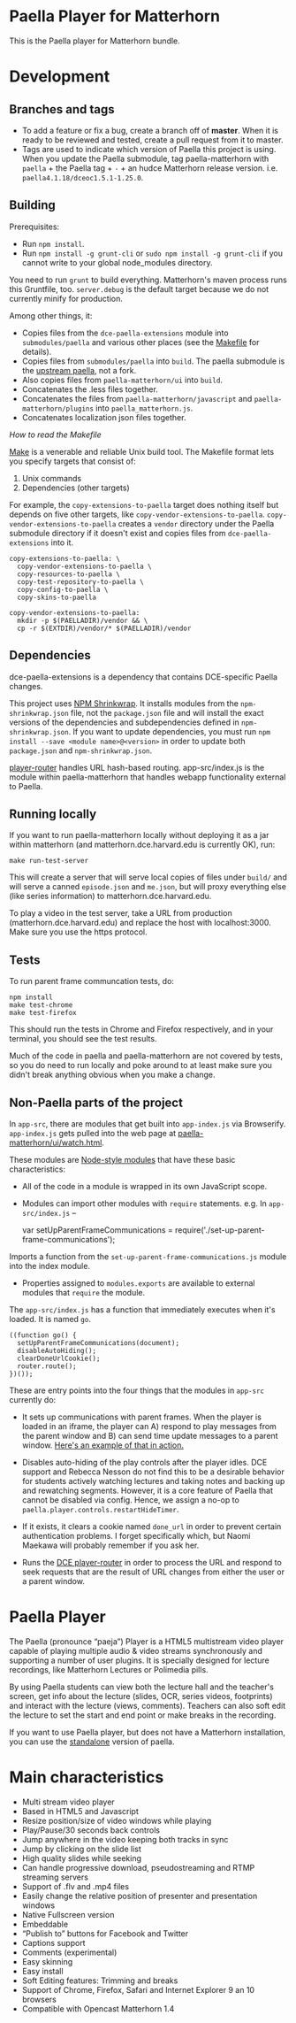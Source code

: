 Paella Player for Matterhorn
============================
This is the Paella player for Matterhorn bundle.

Development
===========

Branches and tags
-----------------

- To add a feature or fix a bug, create a branch off of **master**. When it is ready to be reviewed and tested, create a pull request from it to master.
- Tags are used to indicate which version of Paella this project is using. When you update the Paella submodule, tag paella-matterhorn with `paella` + the Paella tag + `-` + an hudce Matterhorn release version. i.e. `paella4.1.18/dceoc1.5.1-1.25.0`.

Building
--------

Prerequisites:

- Run `npm install`.
- Run `npm install -g grunt-cli` or `sudo npm install -g grunt-cli` if you cannot write to your global node_modules directory.

You need to run `grunt` to build everything. Matterhorn's maven process runs this Gruntfile, too. `server.debug` is the default target because we do not currently minify for production.

Among other things, it:

- Copies files from the `dce-paella-extensions` module into `submodules/paella` and various other places (see the [Makefile](https://github.com/harvard-dce/paella-matterhorn/blob/using-upstream-paella-directly/Makefile) for details).
- Copies files from `submodules/paella` into `build`. The paella submodule is the [upstream paella](https://github.com/polimediaupv/paella), not a fork.
- Also copies files from `paella-matterhorn/ui` into `build`.
- Concatenates the .less files together.
- Concatenates the files from `paella-matterhorn/javascript` and `paella-matterhorn/plugins` into `paella_matterhorn.js`.
- Concatenates localization json files together.

*How to read the Makefile*

[Make](https://bost.ocks.org/mike/make/) is a venerable and reliable Unix build tool. The Makefile format lets you specify targets that consist of:

1. Unix commands
2. Dependencies (other targets)

For example, the `copy-extensions-to-paella` target does nothing itself but depends on five other targets, like `copy-vendor-extensions-to-paella`. `copy-vendor-extensions-to-paella` creates a `vendor` directory under the Paella submodule directory if it doesn't exist and copies files from `dce-paella-extensions` into it.

    copy-extensions-to-paella: \
      copy-vendor-extensions-to-paella \
      copy-resources-to-paella \
      copy-test-repository-to-paella \
      copy-config-to-paella \
      copy-skins-to-paella

    copy-vendor-extensions-to-paella:
      mkdir -p $(PAELLADIR)/vendor && \
      cp -r $(EXTDIR)/vendor/* $(PAELLADIR)/vendor

Dependencies
------------

dce-paella-extensions is a dependency that contains DCE-specific Paella changes.

This project uses [NPM Shrinkwrap](https://docs.npmjs.com/cli/shrinkwrap). It installs modules from the `npm-shrinkwrap.json` file, not the `package.json` file and will install the exact versions of the dependencies and subdependencies defined in `npm-shrinkwrap.json`. If you want to update dependencies, you must run `npm install --save <module name>@<version>` in order to update both `package.json` and `npm-shrinkwrap.json`.

[player-router](https://github.com/harvard-dce/player-router) handles URL hash-based routing. app-src/index.js is the module within paella-matterhorn that handles webapp functionality external to Paella.

Running locally
---------------

If you want to run paella-matterhorn locally without deploying it as a jar within matterhorn (and matterhorn.dce.harvard.edu is currently OK), run:

    make run-test-server

This will create a server that will serve local copies of files under `build/` and will serve a canned `episode.json` and `me.json`, but will proxy everything else (like series information) to matterhorn.dce.harvard.edu.

To play a video in the test server, take a URL from production (matterhorn.dce.harvard.edu) and replace the host with localhost:3000. Make sure you use the https protocol.

Tests
-----

To run parent frame communcation tests, do:

    npm install
    make test-chrome
    make test-firefox

This should run the tests in Chrome and Firefox respectively, and in your terminal, you should see the test results.

Much of the code in paella and paella-matterhorn are not covered by tests, so you do need to run locally and poke around to at least make sure you didn't break anything obvious when you make a change.

Non-Paella parts of the project
-------------------------------

In `app-src`, there are modules that get built into `app-index.js` via Browserify. `app-index.js` gets pulled into the web page at [paella-matterhorn/ui/watch.html](https://github.com/harvard-dce/paella-matterhorn/blob/master/paella-matterhorn/ui/watch.html).

These modules are [Node-style modules](https://nodejs.org/docs/latest/api/modules.html#modules_modules) that have these basic characteristics:

- All of the code in a module is wrapped in its own JavaScript scope.
- Modules can import other modules with `require` statements. e.g. In `app-src/index.js` –

    var setUpParentFrameCommunications = require('./set-up-parent-frame-communications');

Imports a function from the `set-up-parent-frame-communications.js` module into the index module.

- Properties assigned to `modules.exports` are available to external modules that `require` the module.

The `app-src/index.js` has a function that immediately executes when it's loaded. It is named `go`.

    ((function go() {
      setUpParentFrameCommunications(document);
      disableAutoHiding();
      clearDoneUrlCookie();
      router.route();
    })());

These are entry points into the four things that the modules in `app-src` currently do:

- It sets up communications with parent frames. When the player is loaded in an iframe, the player can A) respond to play messages from the parent window and B) can send time update messages to a parent window. [Here's an example of that in action.](http://jsbin.com/qomifisaba/edit?html,js,output)

- Disables auto-hiding of the play controls after the player idles. DCE support and Rebecca Nesson do not find this to be a desirable behavior for students actively watching lectures and taking notes and backing up and rewatching segments. However, it is a core feature of Paella that cannot be disabled via config. Hence, we assign a no-op to `paella.player.controls.restartHideTimer`.

- If it exists, it clears a cookie named `done_url` in order to prevent certain authentication problems. I forget specifically which, but Naomi Maekawa will probably remember if you ask her.

- Runs the [DCE player-router](https://github.com/harvard-dce/player-router) in order to process the URL and respond to seek requests that are the result of URL changes from either the user or a parent window.

Paella Player
=============
The Paella (pronounce “paeja”) Player is a HTML5 multistream video player capable of playing multiple audio & video streams synchronously and supporting a number of user plugins. It is specially designed for lecture recordings, like Matterhorn Lectures or Polimedia pills.

By using Paella students can view both the lecture hall and the teacher's screen, get info about the lecture (slides, OCR, series videos, footprints) and interact with the lecture (views, comments). Teachers can also soft edit the lecture to set the start and end point or make breaks in the recording. 

If you want to use Paella player, but does not have a Matterhorn installation, you can use the [standalone](https://github.com/polimediaupv/paella) version of paella.

Main characteristics
====================
- Multi stream video player
- Based in HTML5 and Javascript
- Resize position/size of video windows while playing
- Play/Pause/30 seconds back controls
- Jump anywhere in the video keeping both tracks in sync
- Jump by clicking on the slide list
- High quality slides while seeking
- Can handle progressive download, pseudostreaming and RTMP streaming servers
- Support of .flv and .mp4 files
- Easily change the relative position of presenter and presentation windows
- Native Fullscreen version
- Embeddable
- “Publish to” buttons for Facebook and Twitter
- Captions support
- Comments (experimental)
- Easy skinning
- Easy install
- Soft Editing features: Trimming and breaks
- Support of Chrome, Firefox, Safari and Internet Explorer 9 an 10 browsers
- Compatible with Opencast Matterhorn 1.4
